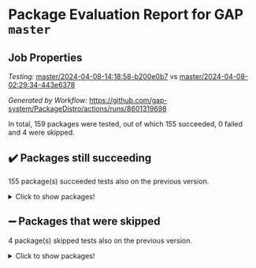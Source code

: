 # Package Evaluation Report for GAP `master`

## Job Properties

*Testing:* [master/2024-04-08-14:18:58-b200e0b7](https://github.com/gap-system/PackageDistro/blob/data/reports/master/2024-04-08-14:18:58-b200e0b7) vs [master/2024-04-08-02:29:34-443e6378](https://github.com/gap-system/PackageDistro/blob/data/reports/master/2024-04-08-02:29:34-443e6378)

*Generated by Workflow:* https://github.com/gap-system/PackageDistro/actions/runs/8601319698

In total, 159 packages were tested, out of which 155 succeeded, 0 failed and 4 were skipped.

## :heavy_check_mark: Packages still succeeding

155 package(s) succeeded tests also on the previous version.
<details><summary>Click to show packages!</summary>

- 4ti2interface 2023.02-04 [(success)](https://github.com/gap-system/PackageDistro/actions/runs/8601319698/job/23568760701)
- ace 5.6.2 [(success)](https://github.com/gap-system/PackageDistro/actions/runs/8601319698/job/23568767862)
- aclib 1.3.2 [(success)](https://github.com/gap-system/PackageDistro/actions/runs/8601319698/job/23568769812)
- agt 0.3.1 [(success)](https://github.com/gap-system/PackageDistro/actions/runs/8601319698/job/23568771178)
- alnuth 3.2.1 [(success)](https://github.com/gap-system/PackageDistro/actions/runs/8601319698/job/23568772023)
- anupq 3.3.0 [(success)](https://github.com/gap-system/PackageDistro/actions/runs/8601319698/job/23568775161)
- atlasrep 2.1.8 [(success)](https://github.com/gap-system/PackageDistro/actions/runs/8601319698/job/23568777084)
- autodoc 2023.06.19 [(success)](https://github.com/gap-system/PackageDistro/actions/runs/8601319698/job/23568777497)
- automata 1.15 [(success)](https://github.com/gap-system/PackageDistro/actions/runs/8601319698/job/23568777980)
- automgrp 1.3.2 [(success)](https://github.com/gap-system/PackageDistro/actions/runs/8601319698/job/23568778430)
- autpgrp 1.11 [(success)](https://github.com/gap-system/PackageDistro/actions/runs/8601319698/job/23568778819)
- cap 2024.04-01 [(success)](https://github.com/gap-system/PackageDistro/actions/runs/8601319698/job/23568779268)
- caratinterface 2.3.6 [(success)](https://github.com/gap-system/PackageDistro/actions/runs/8601319698/job/23568779609)
- cddinterface 2022.11.01 [(success)](https://github.com/gap-system/PackageDistro/actions/runs/8601319698/job/23568780005)
- circle 1.6.6 [(success)](https://github.com/gap-system/PackageDistro/actions/runs/8601319698/job/23568780419)
- classicpres 1.22 [(success)](https://github.com/gap-system/PackageDistro/actions/runs/8601319698/job/23568780782)
- cohomolo 1.6.11 [(success)](https://github.com/gap-system/PackageDistro/actions/runs/8601319698/job/23568781167)
- congruence 1.2.6 [(success)](https://github.com/gap-system/PackageDistro/actions/runs/8601319698/job/23568781507)
- corelg 1.56 [(success)](https://github.com/gap-system/PackageDistro/actions/runs/8601319698/job/23568781888)
- crime 1.6 [(success)](https://github.com/gap-system/PackageDistro/actions/runs/8601319698/job/23568782249)
- crisp 1.4.6 [(success)](https://github.com/gap-system/PackageDistro/actions/runs/8601319698/job/23568782587)
- crypting 0.10.4 [(success)](https://github.com/gap-system/PackageDistro/actions/runs/8601319698/job/23568782897)
- cryst 4.1.27 [(success)](https://github.com/gap-system/PackageDistro/actions/runs/8601319698/job/23568783252)
- crystcat 1.1.10 [(success)](https://github.com/gap-system/PackageDistro/actions/runs/8601319698/job/23568783599)
- ctbllib 1.3.9 [(success)](https://github.com/gap-system/PackageDistro/actions/runs/8601319698/job/23568783992)
- cubefree 1.19 [(success)](https://github.com/gap-system/PackageDistro/actions/runs/8601319698/job/23568784492)
- curlinterface 2.3.2 [(success)](https://github.com/gap-system/PackageDistro/actions/runs/8601319698/job/23568784972)
- cvec 2.8.1 [(success)](https://github.com/gap-system/PackageDistro/actions/runs/8601319698/job/23568785363)
- datastructures 0.3.0 [(success)](https://github.com/gap-system/PackageDistro/actions/runs/8601319698/job/23568785764)
- deepthought 1.0.6 [(success)](https://github.com/gap-system/PackageDistro/actions/runs/8601319698/job/23568786238)
- design 1.8 [(success)](https://github.com/gap-system/PackageDistro/actions/runs/8601319698/job/23568786670)
- difsets 2.3.1 [(success)](https://github.com/gap-system/PackageDistro/actions/runs/8601319698/job/23568787112)
- digraphs 1.7.1 [(success)](https://github.com/gap-system/PackageDistro/actions/runs/8601319698/job/23568787642)
- edim 1.3.8 [(success)](https://github.com/gap-system/PackageDistro/actions/runs/8601319698/job/23568788156)
- example 4.3.4 [(success)](https://github.com/gap-system/PackageDistro/actions/runs/8601319698/job/23568788717)
- examplesforhomalg 2023.10-01 [(success)](https://github.com/gap-system/PackageDistro/actions/runs/8601319698/job/23568789228)
- factint 1.6.3 [(success)](https://github.com/gap-system/PackageDistro/actions/runs/8601319698/job/23568789596)
- ferret 1.0.10 [(success)](https://github.com/gap-system/PackageDistro/actions/runs/8601319698/job/23568790006)
- fga 1.5.0 [(success)](https://github.com/gap-system/PackageDistro/actions/runs/8601319698/job/23568790520)
- fining 1.5.6 [(success)](https://github.com/gap-system/PackageDistro/actions/runs/8601319698/job/23568790930)
- float 1.0.4 [(success)](https://github.com/gap-system/PackageDistro/actions/runs/8601319698/job/23568791365)
- format 1.4.4 [(success)](https://github.com/gap-system/PackageDistro/actions/runs/8601319698/job/23568791814)
- forms 1.2.11 [(success)](https://github.com/gap-system/PackageDistro/actions/runs/8601319698/job/23568792269)
- fplsa 1.2.6 [(success)](https://github.com/gap-system/PackageDistro/actions/runs/8601319698/job/23568792796)
- fr 2.4.13 [(success)](https://github.com/gap-system/PackageDistro/actions/runs/8601319698/job/23568793283)
- francy 2.0.3 [(success)](https://github.com/gap-system/PackageDistro/actions/runs/8601319698/job/23568793900)
- fwtree 1.3 [(success)](https://github.com/gap-system/PackageDistro/actions/runs/8601319698/job/23568794439)
- gapdoc 1.6.7 [(success)](https://github.com/gap-system/PackageDistro/actions/runs/8601319698/job/23568794959)
- gauss 2023.02-04 [(success)](https://github.com/gap-system/PackageDistro/actions/runs/8601319698/job/23568795487)
- gaussforhomalg 2023.11-01 [(success)](https://github.com/gap-system/PackageDistro/actions/runs/8601319698/job/23568795921)
- gbnp 1.0.5 [(success)](https://github.com/gap-system/PackageDistro/actions/runs/8601319698/job/23568796365)
- generalizedmorphismsforcap 2024.04-01 [(success)](https://github.com/gap-system/PackageDistro/actions/runs/8601319698/job/23568796892)
- genss 1.6.8 [(success)](https://github.com/gap-system/PackageDistro/actions/runs/8601319698/job/23568797397)
- gradedmodules 2024.01-01 [(success)](https://github.com/gap-system/PackageDistro/actions/runs/8601319698/job/23568797929)
- gradedringforhomalg 2023.08-01 [(success)](https://github.com/gap-system/PackageDistro/actions/runs/8601319698/job/23568798417)
- grape 4.9.0 [(success)](https://github.com/gap-system/PackageDistro/actions/runs/8601319698/job/23568798854)
- groupoids 1.74 [(success)](https://github.com/gap-system/PackageDistro/actions/runs/8601319698/job/23568799316)
- grpconst 2.6.5 [(success)](https://github.com/gap-system/PackageDistro/actions/runs/8601319698/job/23568799811)
- guarana 0.96.3 [(success)](https://github.com/gap-system/PackageDistro/actions/runs/8601319698/job/23568800327)
- guava 3.19 [(success)](https://github.com/gap-system/PackageDistro/actions/runs/8601319698/job/23568800821)
- hap 1.62 [(success)](https://github.com/gap-system/PackageDistro/actions/runs/8601319698/job/23568801332)
- hapcryst 0.1.15 [(success)](https://github.com/gap-system/PackageDistro/actions/runs/8601319698/job/23568801754)
- hecke 1.5.3 [(success)](https://github.com/gap-system/PackageDistro/actions/runs/8601319698/job/23568802252)
- help 4.0 [(success)](https://github.com/gap-system/PackageDistro/actions/runs/8601319698/job/23568802761)
- homalg 2024.01-01 [(success)](https://github.com/gap-system/PackageDistro/actions/runs/8601319698/job/23568803262)
- homalgtocas 2023.11-01 [(success)](https://github.com/gap-system/PackageDistro/actions/runs/8601319698/job/23568803699)
- idrel 2.46 [(success)](https://github.com/gap-system/PackageDistro/actions/runs/8601319698/job/23568804118)
- images 1.3.2 [(success)](https://github.com/gap-system/PackageDistro/actions/runs/8601319698/job/23568804562)
- intpic 0.3.0 [(success)](https://github.com/gap-system/PackageDistro/actions/runs/8601319698/job/23568805087)
- io 4.8.2 [(success)](https://github.com/gap-system/PackageDistro/actions/runs/8601319698/job/23568805667)
- io_forhomalg 2023.02-04 [(success)](https://github.com/gap-system/PackageDistro/actions/runs/8601319698/job/23568806118)
- irredsol 1.4.4 [(success)](https://github.com/gap-system/PackageDistro/actions/runs/8601319698/job/23568806573)
- json 2.2.0 [(success)](https://github.com/gap-system/PackageDistro/actions/runs/8601319698/job/23568806992)
- jupyterkernel 1.5.0 [(success)](https://github.com/gap-system/PackageDistro/actions/runs/8601319698/job/23568807376)
- jupyterviz 1.5.6 [(success)](https://github.com/gap-system/PackageDistro/actions/runs/8601319698/job/23568807804)
- kan 1.37 [(success)](https://github.com/gap-system/PackageDistro/actions/runs/8601319698/job/23568808196)
- kbmag 1.5.11 [(success)](https://github.com/gap-system/PackageDistro/actions/runs/8601319698/job/23568808621)
- laguna 3.9.6 [(success)](https://github.com/gap-system/PackageDistro/actions/runs/8601319698/job/23568809018)
- liealgdb 2.2.1 [(success)](https://github.com/gap-system/PackageDistro/actions/runs/8601319698/job/23568809484)
- liepring 2.8 [(success)](https://github.com/gap-system/PackageDistro/actions/runs/8601319698/job/23568809948)
- liering 2.4.2 [(success)](https://github.com/gap-system/PackageDistro/actions/runs/8601319698/job/23568810406)
- linearalgebraforcap 2024.04-02 [(success)](https://github.com/gap-system/PackageDistro/actions/runs/8601319698/job/23568810805)
- lins 0.9 [(success)](https://github.com/gap-system/PackageDistro/actions/runs/8601319698/job/23568811158)
- localizeringforhomalg 2023.10-01 [(success)](https://github.com/gap-system/PackageDistro/actions/runs/8601319698/job/23568811662)
- loops 3.4.3 [(success)](https://github.com/gap-system/PackageDistro/actions/runs/8601319698/job/23568812143)
- lpres 1.0.3 [(success)](https://github.com/gap-system/PackageDistro/actions/runs/8601319698/job/23568812639)
- majoranaalgebras 1.5.1 [(success)](https://github.com/gap-system/PackageDistro/actions/runs/8601319698/job/23568813068)
- mapclass 1.4.6 [(success)](https://github.com/gap-system/PackageDistro/actions/runs/8601319698/job/23568813476)
- matgrp 0.70 [(success)](https://github.com/gap-system/PackageDistro/actions/runs/8601319698/job/23568813897)
- matricesforhomalg 2024.02-01 [(success)](https://github.com/gap-system/PackageDistro/actions/runs/8601319698/job/23568814262)
- modisom 2.5.4 [(success)](https://github.com/gap-system/PackageDistro/actions/runs/8601319698/job/23568814646)
- modulepresentationsforcap 2024.04-01 [(success)](https://github.com/gap-system/PackageDistro/actions/runs/8601319698/job/23568815107)
- modules 2024.01-01 [(success)](https://github.com/gap-system/PackageDistro/actions/runs/8601319698/job/23568815482)
- monoidalcategories 2024.04-01 [(success)](https://github.com/gap-system/PackageDistro/actions/runs/8601319698/job/23568815832)
- nconvex 2022.09-01 [(success)](https://github.com/gap-system/PackageDistro/actions/runs/8601319698/job/23568816276)
- nilmat 1.4.2 [(success)](https://github.com/gap-system/PackageDistro/actions/runs/8601319698/job/23568816731)
- nock 1.5 [(success)](https://github.com/gap-system/PackageDistro/actions/runs/8601319698/job/23568817136)
- normalizinterface 1.3.6 [(success)](https://github.com/gap-system/PackageDistro/actions/runs/8601319698/job/23568817529)
- nq 2.5.11 [(success)](https://github.com/gap-system/PackageDistro/actions/runs/8601319698/job/23568817931)
- numericalsgps 1.3.1 [(success)](https://github.com/gap-system/PackageDistro/actions/runs/8601319698/job/23568818307)
- openmath 11.5.3 [(success)](https://github.com/gap-system/PackageDistro/actions/runs/8601319698/job/23568818713)
- orb 4.9.0 [(success)](https://github.com/gap-system/PackageDistro/actions/runs/8601319698/job/23568819063)
- packagemanager 1.4.3 [(success)](https://github.com/gap-system/PackageDistro/actions/runs/8601319698/job/23568819423)
- patternclass 2.4.3 [(success)](https://github.com/gap-system/PackageDistro/actions/runs/8601319698/job/23568819801)
- permut 2.0.5 [(success)](https://github.com/gap-system/PackageDistro/actions/runs/8601319698/job/23568820173)
- polenta 1.3.10 [(success)](https://github.com/gap-system/PackageDistro/actions/runs/8601319698/job/23568820594)
- polymaking 0.8.7 [(success)](https://github.com/gap-system/PackageDistro/actions/runs/8601319698/job/23568820943)
- primgrp 3.4.4 [(success)](https://github.com/gap-system/PackageDistro/actions/runs/8601319698/job/23568821257)
- profiling 2.5.4 [(success)](https://github.com/gap-system/PackageDistro/actions/runs/8601319698/job/23568821731)
- qdistrnd 0.9.4 [(success)](https://github.com/gap-system/PackageDistro/actions/runs/8601319698/job/23568822356)
- qpa 1.35 [(success)](https://github.com/gap-system/PackageDistro/actions/runs/8601319698/job/23568822868)
- quagroup 1.8.4 [(success)](https://github.com/gap-system/PackageDistro/actions/runs/8601319698/job/23568823350)
- radiroot 2.9 [(success)](https://github.com/gap-system/PackageDistro/actions/runs/8601319698/job/23568824193)
- rcwa 4.7.1 [(success)](https://github.com/gap-system/PackageDistro/actions/runs/8601319698/job/23568824756)
- rds 1.8 [(success)](https://github.com/gap-system/PackageDistro/actions/runs/8601319698/job/23568825259)
- recog 1.4.2 [(success)](https://github.com/gap-system/PackageDistro/actions/runs/8601319698/job/23568825854)
- repndecomp 1.3.0 [(success)](https://github.com/gap-system/PackageDistro/actions/runs/8601319698/job/23568826322)
- repsn 3.1.2 [(success)](https://github.com/gap-system/PackageDistro/actions/runs/8601319698/job/23568826834)
- resclasses 4.7.3 [(success)](https://github.com/gap-system/PackageDistro/actions/runs/8601319698/job/23568827346)
- ringsforhomalg 2023.11-02 [(success)](https://github.com/gap-system/PackageDistro/actions/runs/8601319698/job/23568827965)
- sco 2023.08-01 [(success)](https://github.com/gap-system/PackageDistro/actions/runs/8601319698/job/23568828429)
- scscp 2.4.2 [(success)](https://github.com/gap-system/PackageDistro/actions/runs/8601319698/job/23568828874)
- semigroups 5.3.7 [(success)](https://github.com/gap-system/PackageDistro/actions/runs/8601319698/job/23568829285)
- sglppow 2.4 [(success)](https://github.com/gap-system/PackageDistro/actions/runs/8601319698/job/23568829865)
- sgpviz 0.999.5 [(success)](https://github.com/gap-system/PackageDistro/actions/runs/8601319698/job/23568830374)
- simpcomp 2.1.14 [(success)](https://github.com/gap-system/PackageDistro/actions/runs/8601319698/job/23568830841)
- singular 2023.02.09 [(success)](https://github.com/gap-system/PackageDistro/actions/runs/8601319698/job/23568831361)
- sl2reps 1.1 [(success)](https://github.com/gap-system/PackageDistro/actions/runs/8601319698/job/23568831862)
- sla 1.5.3 [(success)](https://github.com/gap-system/PackageDistro/actions/runs/8601319698/job/23568832389)
- smallgrp 1.5.3 [(success)](https://github.com/gap-system/PackageDistro/actions/runs/8601319698/job/23568832969)
- smallsemi 0.6.13 [(success)](https://github.com/gap-system/PackageDistro/actions/runs/8601319698/job/23568833595)
- sonata 2.9.6 [(success)](https://github.com/gap-system/PackageDistro/actions/runs/8601319698/job/23568834216)
- sophus 1.27 [(success)](https://github.com/gap-system/PackageDistro/actions/runs/8601319698/job/23568834746)
- sotgrps 1.2 [(success)](https://github.com/gap-system/PackageDistro/actions/runs/8601319698/job/23568835307)
- spinsym 1.5.2 [(success)](https://github.com/gap-system/PackageDistro/actions/runs/8601319698/job/23568835975)
- standardff 1.0 [(success)](https://github.com/gap-system/PackageDistro/actions/runs/8601319698/job/23568836646)
- symbcompcc 1.3.2 [(success)](https://github.com/gap-system/PackageDistro/actions/runs/8601319698/job/23568837111)
- thelma 1.3 [(success)](https://github.com/gap-system/PackageDistro/actions/runs/8601319698/job/23568837617)
- tomlib 1.2.11 [(success)](https://github.com/gap-system/PackageDistro/actions/runs/8601319698/job/23568838347)
- toolsforhomalg 2023.11-01 [(success)](https://github.com/gap-system/PackageDistro/actions/runs/8601319698/job/23568838967)
- toric 1.9.5 [(success)](https://github.com/gap-system/PackageDistro/actions/runs/8601319698/job/23568839566)
- toricvarieties 2022.07.13 [(success)](https://github.com/gap-system/PackageDistro/actions/runs/8601319698/job/23568840118)
- transgrp 3.6.5 [(success)](https://github.com/gap-system/PackageDistro/actions/runs/8601319698/job/23568840628)
- typeset 1.2.2 [(success)](https://github.com/gap-system/PackageDistro/actions/runs/8601319698/job/23568841351)
- ugaly 4.1.3 [(success)](https://github.com/gap-system/PackageDistro/actions/runs/8601319698/job/23568842206)
- unipot 1.5 [(success)](https://github.com/gap-system/PackageDistro/actions/runs/8601319698/job/23568842775)
- unitlib 4.2.0 [(success)](https://github.com/gap-system/PackageDistro/actions/runs/8601319698/job/23568843338)
- utils 0.85 [(success)](https://github.com/gap-system/PackageDistro/actions/runs/8601319698/job/23568843860)
- uuid 0.7 [(success)](https://github.com/gap-system/PackageDistro/actions/runs/8601319698/job/23568844353)
- walrus 0.9991 [(success)](https://github.com/gap-system/PackageDistro/actions/runs/8601319698/job/23568844849)
- wedderga 4.10.5 [(success)](https://github.com/gap-system/PackageDistro/actions/runs/8601319698/job/23568845514)
- xmod 2.92 [(success)](https://github.com/gap-system/PackageDistro/actions/runs/8601319698/job/23568845998)
- xmodalg 1.23 [(success)](https://github.com/gap-system/PackageDistro/actions/runs/8601319698/job/23568846434)
- yangbaxter 0.10.3 [(success)](https://github.com/gap-system/PackageDistro/actions/runs/8601319698/job/23568846890)
- zeromqinterface 0.14 [(success)](https://github.com/gap-system/PackageDistro/actions/runs/8601319698/job/23568847386)
</details>

## :heavy_minus_sign: Packages that were skipped

4 package(s) skipped tests also on the previous version.
<details><summary>Click to show packages!</summary>

- browse 1.8.21 [(skipped)](https://github.com/gap-system/PackageDistro/actions/runs/8601319698/job/23568302461)
- itc 1.5.1 [(skipped)](https://github.com/gap-system/PackageDistro/actions/runs/8601319698/job/23568302461)
- polycyclic 2.16 [(skipped)](https://github.com/gap-system/PackageDistro/actions/runs/8601319698/job/23568302461)
- xgap 4.32 [(skipped)](https://github.com/gap-system/PackageDistro/actions/runs/8601319698/job/23568302461)
</details>

